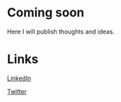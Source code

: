 # Coming soon

Here I will publish thoughts and ideas.










# Links

[LinkedIn](https://www.linkedin.com/in/nimakamoosi/)

[Twitter](https://twitter.com/nimakam)

